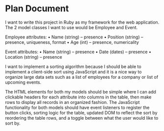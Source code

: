 # Plan Document
I want to write this project in Ruby as my framework for the web application. The 2 model classes I want to use would be Employee and Event.

Employee attributes: 
•	Name (string) – presence 
•	Position (string) – presence, uniqueness, format
•	Age (int) – presence, numericality

Event attributes:
•	Name (string) – presence
•	Date (dates) – presence
•	Location (string) – presence

I want to implement a sorting algorithm because I should be able to implement a client-side sort using JavaScript and it is a nice way to organize large data sets such as a list of employees for a company or list of upcoming events. 

The HTML elements for both my models should be simple where I can add clickable headers for each attribute into columns in the table, then make rows to display all records in an organized fashion. The JavaScript functionality for both models should have event listeners to register the button clicks, sorting logic for the table, updated DOM to reflect the sort by reordering the table rows, and a toggle between what the user would like to sort by.
